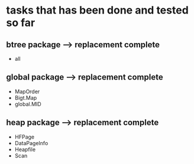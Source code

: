# tasks that has been done and tested so far

## btree package --> replacement complete
- all

## global package --> replacement complete
- MapOrder
- Bigt.Map 
- global.MID

## heap package --> replacement complete
- HFPage 
- DataPageInfo 
- Heapfile
- Scan


